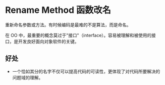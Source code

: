 # Rename Method 函数改名

重新命名参数或方法。有时候编码是最难的不是算法，而是命名。

在 OO 中，最重要的概念莫过于"接口"（interface）。容易被理解和被使用的接口，是开发良好面向对象软件的关键。

## 好处

* 一个恰如其分的名字不仅可以提高代码的可读性，更体现了对代码所要解决的问题域的理解。
